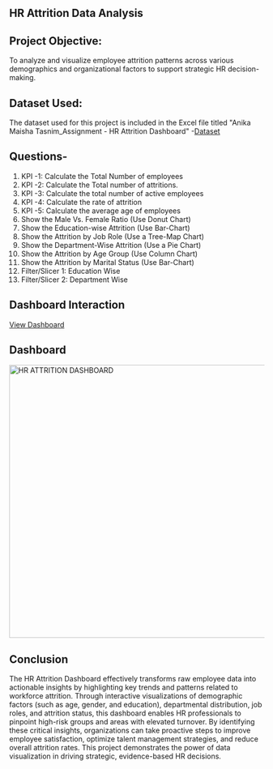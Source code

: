 ## HR Attrition Data Analysis

## Project Objective: 
To analyze and visualize employee attrition patterns across various demographics and organizational factors to support strategic HR decision-making.
## Dataset Used: 
The dataset used for this project is included in the Excel file titled "Anika Maisha Tasnim_Assignment - HR Attrition Dashboard"
-<a href="https://github.com/Anika891/HR-ATTRITION-DASHBOARD/blob/main/Anika%20Maisha%20Tasnim_Assignment%20-%20HR%20Attrition%20Dashboard.xlsx">Dataset</a>
## Questions-
1. KPI -1: Calculate the Total Number of employees
2. KPI -2: Calculate the Total number of attritions.
3. KPI -3: Calculate the total number of active employees
4. KPI -4: Calculate the rate of attrition
5. KPI -5: Calculate the average age of employees
6. Show the Male Vs. Female Ratio (Use Donut Chart)
7. Show the Education-wise Attrition (Use Bar-Chart)
8. Show the Attrition by Job Role (Use a Tree-Map Chart)
9. Show the Department-Wise Attrition (Use a Pie Chart)
10. Show the Attrition by Age Group (Use Column Chart)
11. Show the Attrition by Marital Status (Use Bar-Chart)
12. Filter/Slicer 1: Education Wise
13. Filter/Slicer 2: Department Wise
## Dashboard Interaction
<a href=https://github.com/Anika891/HR-ATTRITION-DASHBOARD/blob/main/HR%20ATTRITION%20DASHBOARD.png>View Dashboard</a>
## Dashboard
<img width="943" height="539" alt="HR ATTRITION DASHBOARD" src="https://github.com/user-attachments/assets/c9471834-fc70-488d-a540-32094083f3b9" />

## Conclusion

The HR Attrition Dashboard effectively transforms raw employee data into actionable insights by highlighting key trends and patterns related to workforce attrition. Through interactive visualizations of demographic factors (such as age, gender, and education), departmental distribution, job roles, and attrition status, this dashboard enables HR professionals to pinpoint high-risk groups and areas with elevated turnover. By identifying these critical insights, organizations can take proactive steps to improve employee satisfaction, optimize talent management strategies, and reduce overall attrition rates. This project demonstrates the power of data visualization in driving strategic, evidence-based HR decisions.
